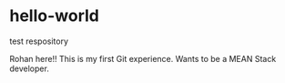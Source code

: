 # hello-world
test respository

Rohan here!! This is my first Git experience.
Wants to be a MEAN Stack developer.
